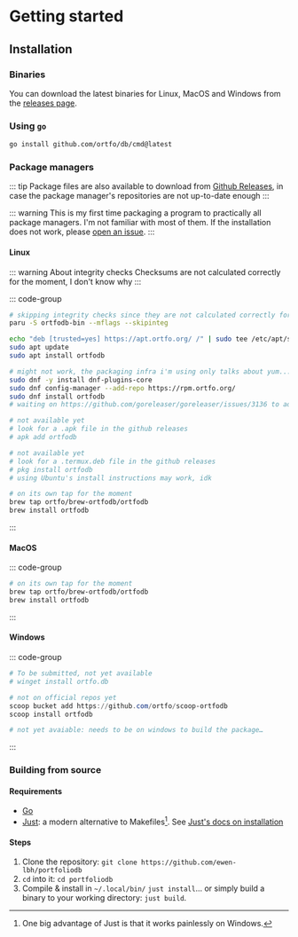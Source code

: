 # Getting started
## Installation
### Binaries

You can download the latest binaries for Linux, MacOS and Windows from the [releases page](https://github.com/ortfo/db/releases).

### Using `go`

```bash
go install github.com/ortfo/db/cmd@latest
```

### Package managers

::: tip
Package files are also available to download from [Github Releases](https://github.com/ortfo/db/releases), in case the package manager's repositories are not up-to-date enough
:::

::: warning
This is my first time packaging a program to practically all package managers. I'm not familiar with most of them. If the installation does not work, please [open an issue](https://github.com/ortfo/db/issues/new).
:::

#### Linux

::: warning About integrity checks
Checksums are not calculated correctly for the moment, I don't know why
:::

::: code-group

```bash [Arch Linux (AUR)]
# skipping integrity checks since they are not calculated correctly for the moment
paru -S ortfodb-bin --mflags --skipinteg
```

```bash [Ubuntu, Debian]
echo "deb [trusted=yes] https://apt.ortfo.org/ /" | sudo tee /etc/apt/sources.list.d/ortfo.list
sudo apt update
sudo apt install ortfodb
```

```bash [Fedora]
# might not work, the packaging infra i'm using only talks about yum...
sudo dnf -y install dnf-plugins-core
sudo dnf config-manager --add-repo https://rpm.ortfo.org/
sudo dnf install ortfodb
# waiting on https://github.com/goreleaser/goreleaser/issues/3136 to add it to COPR
```

```bash [Alpine Linux]
# not available yet
# look for a .apk file in the github releases
# apk add ortfodb
```

```bash [Termux]
# not available yet
# look for a .termux.deb file in the github releases
# pkg install ortfodb
# using Ubuntu's install instructions may work, idk
```

```bash [Others: with Homebrew]
# on its own tap for the moment
brew tap ortfo/brew-ortfodb/ortfodb
brew install ortfodb
```

:::

#### MacOS

::: code-group

```bash [Homebrew]
# on its own tap for the moment
brew tap ortfo/brew-ortfodb/ortfodb
brew install ortfodb
```

:::

#### Windows

::: code-group

```powershell [WinGet]
# To be submitted, not yet available
# winget install ortfo.db
```

```powershell [Scoop]
# not on official repos yet
scoop bucket add https://github.com/ortfo/scoop-ortfodb
scoop install ortfodb
```

```powershell [Chocolatey]
# not yet avaiable: needs to be on windows to build the package…
```

:::

### Building from source

#### Requirements

- [Go](https://go.dev)
- [Just](https://just.systems): a modern alternative to Makefiles[^1]. See [Just's docs on installation](https://github.com/casey/just?tab=readme-ov-file#installation)

#### Steps

1. Clone the repository: `git clone https://github.com/ewen-lbh/portfoliodb`
2. `cd` into it: `cd portfoliodb`
3. Compile & install in `~/.local/bin/` `just install`... or simply build a binary to your working directory: `just build`.

[^1]: One big advantage of Just is that it works painlessly on Windows.
